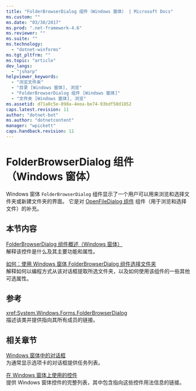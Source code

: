 ```yaml
---
title: "FolderBrowserDialog 组件（Windows 窗体） | Microsoft Docs"
ms.custom: ""
ms.date: "03/30/2017"
ms.prod: ".net-framework-4.6"
ms.reviewer: ""
ms.suite: ""
ms.technology: 
  - "dotnet-winforms"
ms.tgt_pltfrm: ""
ms.topic: "article"
dev_langs: 
  - "jsharp"
helpviewer_keywords: 
  - "浏览文件夹"
  - "目录 [Windows 窗体], 浏览"
  - "FolderBrowserDialog 组件 [Windows 窗体]"
  - "文件夹 [Windows 窗体], 浏览"
ms.assetid: d71a0c5e-898a-4eea-be74-93bdf50d1852
caps.latest.revision: 11
author: "dotnet-bot"
ms.author: "dotnetcontent"
manager: "wpickett"
caps.handback.revision: 11
---
```

# FolderBrowserDialog 组件（Windows 窗体）
Windows 窗体 `FolderBrowserDialog` 组件显示了一个用户可以用来浏览和选择文件夹或新建文件夹的界面。  它是对 [OpenFileDialog 组件](../../../../docs/framework/winforms/controls/openfiledialog-component-windows-forms.md) 组件（用于浏览和选择文件）的补充。  
  
## 本节内容  
 [FolderBrowserDialog 组件概述（Windows 窗体）](../../../../docs/framework/winforms/controls/folderbrowserdialog-component-overview-windows-forms.md)  
 解释该控件是什么及其主要功能和属性。  
  
 [如何：使用 Windows 窗体 FolderBrowserDialog 组件选择文件夹](../../../../docs/framework/winforms/controls/how-to-choose-folders-with-the-windows-forms-folderbrowserdialog-component.md)  
 解释如何以编程方式从该对话框提取所选文件夹，以及如何使用该组件的一些其他可选属性。  
  
## 参考  
 <xref:System.Windows.Forms.FolderBrowserDialog>  
 描述该类并提供指向其所有成员的链接。  
  
## 相关章节  
 [Windows 窗体中的对话框](../../../../docs/framework/winforms/dialog-boxes-in-windows-forms.md)  
 为通常显示选项卡的对话框提供任务列表。  
  
 [在 Windows 窗体上使用的控件](../../../../docs/framework/winforms/controls/controls-to-use-on-windows-forms.md)  
 提供 Windows 窗体控件的完整列表，其中包含指向这些控件用法信息的链接。